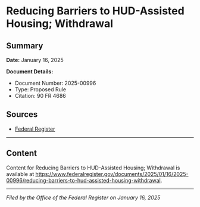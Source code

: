 # Reducing Barriers to HUD-Assisted Housing; Withdrawal

## Summary

**Date:** January 16, 2025

**Document Details:**
- Document Number: 2025-00996
- Type: Proposed Rule
- Citation: 90 FR 4686

## Sources
- [Federal Register](https://www.federalregister.gov/documents/2025/01/16/2025-00996/reducing-barriers-to-hud-assisted-housing-withdrawal)

---

## Content

Content for Reducing Barriers to HUD-Assisted Housing; Withdrawal is available at https://www.federalregister.gov/documents/2025/01/16/2025-00996/reducing-barriers-to-hud-assisted-housing-withdrawal.

---

*Filed by the Office of the Federal Register on January 16, 2025*
